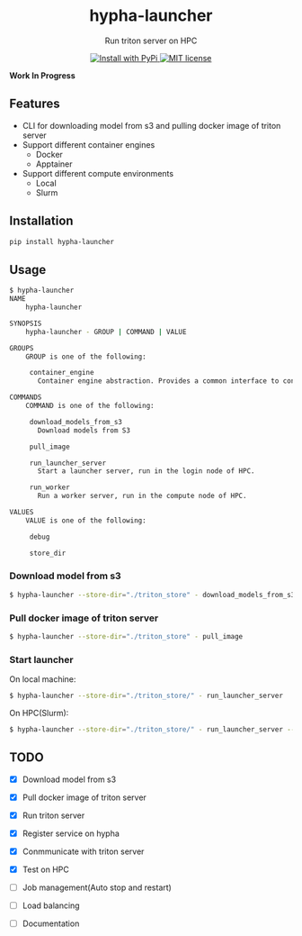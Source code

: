 <div align="center">
<h1> hypha-launcher </h1>

<p> Run triton server on HPC </p>

<p>
  <a href="https://pypi.org/project/hypha-launcher/">
    <img src="https://img.shields.io/pypi/v/hypha-launcher.svg" alt="Install with PyPi" />
  </a>
  <a href="https://github.com/aicell-lab/hypha-launcher/blob/master/LICENSE">
    <img src="https://img.shields.io/github/license/aicell-lab/hypha-launcher" alt="MIT license" />
  </a>
</p>
</div>

**Work In Progress**

## Features

+ CLI for downloading model from s3 and pulling docker image of triton server
+ Support different container engines
  - Docker
  - Apptainer
+ Support different compute environments
  - Local
  - Slurm

## Installation

```bash
pip install hypha-launcher
```

## Usage

```bash
$ hypha-launcher
NAME
    hypha-launcher

SYNOPSIS
    hypha-launcher - GROUP | COMMAND | VALUE

GROUPS
    GROUP is one of the following:

     container_engine
       Container engine abstraction. Provides a common interface to container engines, such as docker, apptainer, podman, etc.

COMMANDS
    COMMAND is one of the following:

     download_models_from_s3
       Download models from S3

     pull_image

     run_launcher_server
       Start a launcher server, run in the login node of HPC.

     run_worker
       Run a worker server, run in the compute node of HPC.

VALUES
    VALUE is one of the following:

     debug

     store_dir
```

### Download model from s3

```bash
$ hypha-launcher --store-dir="./triton_store" - download_models_from_s3 bioengine-model-runner.* --n_parallel=5
```

### Pull docker image of triton server

```bash
$ hypha-launcher --store-dir="./triton_store" - pull_image
```

### Start launcher

On local machine:

```bash
$ hypha-launcher --store-dir="./triton_store/" - run_launcher_server 
```

On HPC(Slurm):

```bash
$ hypha-launcher --store-dir="./triton_store/" - run_launcher_server --slurm-settings='{"account": "your-account", "gpus_per_node": "V100:1", "time": "01:00:00"}'
```

## TODO

* [x] Download model from s3
* [x] Pull docker image of triton server
* [x] Run triton server
* [x] Register service on hypha
* [x] Conmmunicate with triton server
* [x] Test on HPC
* [ ] Job management(Auto stop and restart)
* [ ] Load balancing
* [ ] Documentation


